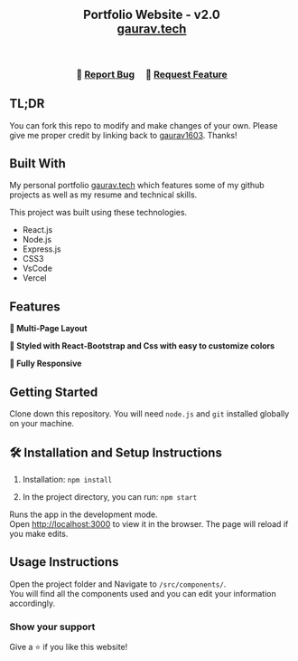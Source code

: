 <h2 align="center">
  Portfolio Website - v2.0<br/>
  <a href="https://gaurav.vercel.app/" target="_blank">gaurav.tech</a>
</h2>

<br/>

<center>

<!-- [![forthebadge](https://forthebadge.com/images/badges/built-with-love.svg)](https://forthebadge.com) &nbsp;
[![forthebadge](https://forthebadge.com/images/badges/made-with-javascript.svg)](https://forthebadge.com) &nbsp;
[![forthebadge](https://forthebadge.com/images/badges/open-source.svg)](https://forthebadge.com) &nbsp;
![GitHub Repo stars](https://img.shields.io/github/stars/gaurav1603/Portfolio?color=red&logo=github&style=for-the-badge) &nbsp;
![GitHub forks](https://img.shields.io/github/forks/gaurav1603/Portfolio?color=red&logo=github&style=for-the-badge) -->

</center>

<h3 align="center">
    🔹
    <a href="https://github.com/gaurav1603/Portfolio/issues">Report Bug</a> &nbsp; &nbsp;
    🔹
    <a href="https://github.com/gaurav1603/Portfolio/issues">Request Feature</a>
</h3>

## TL;DR

You can fork this repo to modify and make changes of your own. Please give me proper credit by linking back to [gaurav1603](https://github.com/gaurav1603/Portfolio). Thanks!

## Built With

My personal portfolio <a href="https://gaurav.vercel.app/" target="_blank">gaurav.tech</a> which features some of my github projects as well as my resume and technical skills.<br/>

This project was built using these technologies.

- React.js
- Node.js
- Express.js
- CSS3
- VsCode
- Vercel

## Features

**📖 Multi-Page Layout**

**🎨 Styled with React-Bootstrap and Css with easy to customize colors**

**📱 Fully Responsive**

## Getting Started

Clone down this repository. You will need `node.js` and `git` installed globally on your machine.

## 🛠 Installation and Setup Instructions

1. Installation: `npm install`

2. In the project directory, you can run: `npm start`

Runs the app in the development mode.\
Open [http://localhost:3000](http://localhost:3000) to view it in the browser.
The page will reload if you make edits.

## Usage Instructions

Open the project folder and Navigate to `/src/components/`. <br/>
You will find all the components used and you can edit your information accordingly.

### Show your support

Give a ⭐ if you like this website!